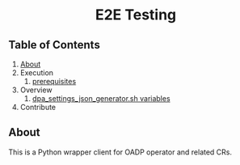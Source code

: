 <h1 align="center">E2E Testing</h1>


## Table of Contents

1. [About](##About)
2. Execution
   1. [prerequisites](docs/execution/prerequisites.md)
3. Overview
   1. [dpa_settings_json_generator.sh variables](docs/overview/dpa_settings_generator_vars.md)
4. Contribute


## About

This is a Python wrapper client for OADP operator and related CRs.